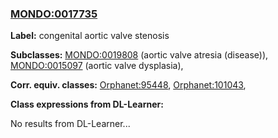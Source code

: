 
### [MONDO:0017735](http://purl.obolibrary.org/obo/MONDO_0017735)
**Label:** congenital aortic valve stenosis

**Subclasses:** [MONDO:0019808](http://purl.obolibrary.org/obo/MONDO_0019808) (aortic valve atresia (disease)), [MONDO:0015097](http://purl.obolibrary.org/obo/MONDO_0015097) (aortic valve dysplasia), 

**Corr. equiv. classes:** [Orphanet:95448](http://www.orpha.net/ORDO/Orphanet_95448), [Orphanet:101043](http://www.orpha.net/ORDO/Orphanet_101043), 

**Class expressions from DL-Learner:**

No results from DL-Learner...



